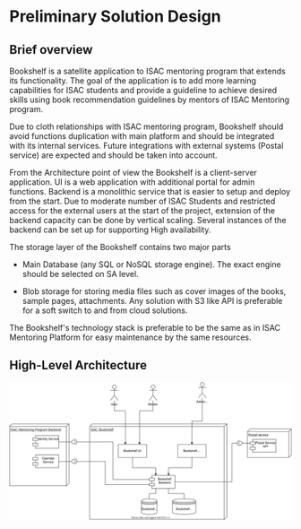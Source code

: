 # Preliminary Solution Design

## Brief overview

Bookshelf is a satellite application to ISAC mentoring program that extends its functionality. The goal of the application is to add more learning capabilities for ISAC students and provide a guideline to achieve desired skills using book recommendation guidelines by mentors of ISAC Mentoring program.

Due to cloth relationships with ISAC mentoring program, Bookshelf should avoid functions duplication with main platform and should be integrated with its internal services. Future integrations with external systems (Postal service) are expected and should be taken into account.

From the Architecture point of view the Bookshelf is a client-server application. UI is a web application with additional portal for admin functions. Backend is a monolithic service that is easier to setup and deploy from the start. Due to moderate number of ISAC Students and restricted access for the external users at the start of the project, extension of the backend capacity can be done by vertical scaling. Several instances of the backend can be set up for supporting High availability.

The storage layer of the Bookshelf contains two major parts

- Main Database (any SQL or NoSQL storage engine). The exact engine should be selected on SA level.

- Blob storage for storing media files such as cover images of the books, sample pages, attachments. Any solution with S3 like API is preferable for a soft switch to and from cloud solutions.

The Bookshelf's technology stack is preferable to be the same as in ISAC Mentoring Platform for easy maintenance by the same resources.

## High-Level Architecture

![High-Level Architecture](./PreliminarySolutionDesign/HighLevelArchitecture.svg)